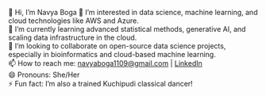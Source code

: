 👋 Hi, I’m Navya Boga
👀 I’m interested in data science, machine learning, and cloud technologies like AWS and Azure.  
🌱 I’m currently learning advanced statistical methods, generative AI, and scaling data infrastructure in the cloud.  
💞️ I’m looking to collaborate on open-source data science projects, especially in bioinformatics and cloud-based machine learning.  
📫 How to reach me: navyaboga1109@gmail.com | [LinkedIn](https://www.linkedin.com/in/navya-boga-953455212)  
😄 Pronouns: She/Her  
⚡ Fun fact: I’m also a trained Kuchipudi classical dancer!
